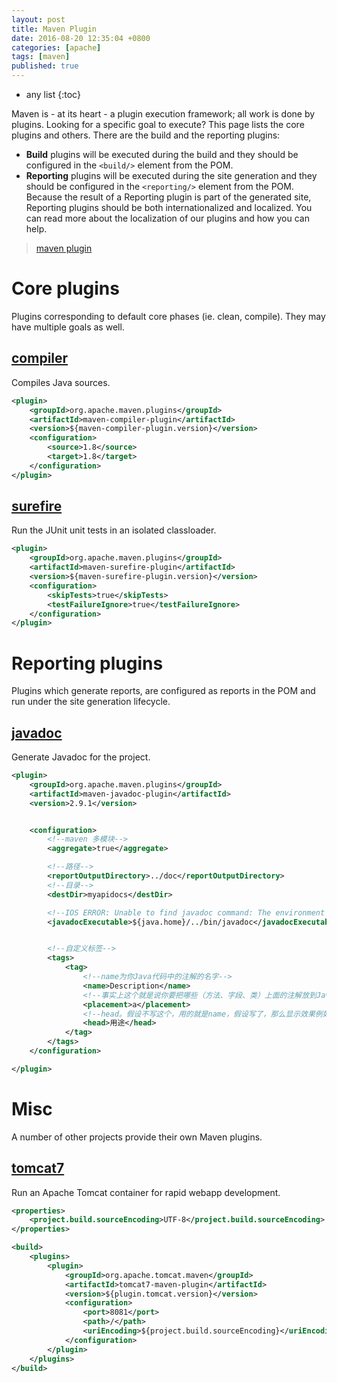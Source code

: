 ```yaml
---
layout: post
title: Maven Plugin
date: 2016-08-20 12:35:04 +0800
categories: [apache]
tags: [maven]
published: true
---
```

* any list
{:toc}


Maven is - at its heart - a plugin execution framework; all work is done by plugins. Looking for a specific goal to execute?
This page lists the core plugins and others. There are the build and the reporting plugins:

- **Build** plugins will be executed during the build and they should be configured in the ```<build/>``` element from the POM.
- **Reporting** plugins will be executed during the site generation and they should be configured in the ```<reporting/>``` element from the POM.
Because the result of a Reporting plugin is part of the generated site, Reporting plugins should be both internationalized and localized.
You can read more about the localization of our plugins and how you can help.

> [maven plugin](http://maven.apache.org/plugins/index.html)


# Core plugins

Plugins corresponding to default core phases (ie. clean, compile). They may have multiple goals as well.

## [compiler]()

Compiles Java sources.

```xml
<plugin>
    <groupId>org.apache.maven.plugins</groupId>
    <artifactId>maven-compiler-plugin</artifactId>
    <version>${maven-compiler-plugin.version}</version>
    <configuration>
        <source>1.8</source>
        <target>1.8</target>
    </configuration>
</plugin>
```



## [surefire]()

Run the JUnit unit tests in an isolated classloader.

```xml
<plugin>
    <groupId>org.apache.maven.plugins</groupId>
    <artifactId>maven-surefire-plugin</artifactId>
    <version>${maven-surefire-plugin.version}</version>
    <configuration>
        <skipTests>true</skipTests>
        <testFailureIgnore>true</testFailureIgnore>
    </configuration>
</plugin>
```

# Reporting plugins

Plugins which generate reports, are configured as reports in the POM and run under the site generation lifecycle.

## [javadoc]()

Generate Javadoc for the project.

```xml
<plugin>
    <groupId>org.apache.maven.plugins</groupId>
    <artifactId>maven-javadoc-plugin</artifactId>
    <version>2.9.1</version>


    <configuration>
        <!--maven 多模块-->
        <aggregate>true</aggregate>

        <!--路径-->
        <reportOutputDirectory>../doc</reportOutputDirectory>
        <!--目录-->
        <destDir>myapidocs</destDir>

        <!--IOS ERROR: Unable to find javadoc command: The environment variable JAVA_HOME is not correctly set.-->
        <javadocExecutable>${java.home}/../bin/javadoc</javadocExecutable>


        <!--自定义标签-->
        <tags>
            <tag>
                <!--name为你Java代码中的注解的名字-->
                <name>Description</name>
                <!--事实上这个就是说你要把哪些（方法、字段、类）上面的注解放到JavaDoc中-->
                <placement>a</placement>
                <!--head。假设不写这个，用的就是name，假设写了，那么显示效果例如以下：-->
                <head>用途</head>
            </tag>
        </tags>
    </configuration>

</plugin>
```

# Misc

A number of other projects provide their own Maven plugins.

## [tomcat7]()

Run an Apache Tomcat container for rapid webapp development.

```xml
<properties>
    <project.build.sourceEncoding>UTF-8</project.build.sourceEncoding>
</properties>

<build>
    <plugins>
        <plugin>
            <groupId>org.apache.tomcat.maven</groupId>
            <artifactId>tomcat7-maven-plugin</artifactId>
            <version>${plugin.tomcat.version}</version>
            <configuration>
                <port>8081</port>
                <path>/</path>
                <uriEncoding>${project.build.sourceEncoding}</uriEncoding>
            </configuration>
        </plugin>
    </plugins>
</build>
```






